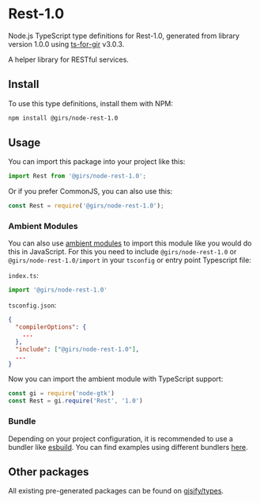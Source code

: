 
# Rest-1.0

Node.js TypeScript type definitions for Rest-1.0, generated from library version 1.0.0 using [ts-for-gir](https://github.com/gjsify/ts-for-gir) v3.0.3.

A helper library for RESTful services.

## Install

To use this type definitions, install them with NPM:
```bash
npm install @girs/node-rest-1.0
```

## Usage

You can import this package into your project like this:
```ts
import Rest from '@girs/node-rest-1.0';
```

Or if you prefer CommonJS, you can also use this:
```ts
const Rest = require('@girs/node-rest-1.0');
```

### Ambient Modules

You can also use [ambient modules](https://github.com/gjsify/ts-for-gir/tree/main/packages/cli#ambient-modules) to import this module like you would do this in JavaScript.
For this you need to include `@girs/node-rest-1.0` or `@girs/node-rest-1.0/import` in your `tsconfig` or entry point Typescript file:

`index.ts`:
```ts
import '@girs/node-rest-1.0'
```

`tsconfig.json`:
```json
{
  "compilerOptions": {
    ...
  },
  "include": ["@girs/node-rest-1.0"],
  ...
}
```

Now you can import the ambient module with TypeScript support: 

```ts
const gi = require('node-gtk')
const Rest = gi.require('Rest', '1.0')
```


### Bundle

Depending on your project configuration, it is recommended to use a bundler like [esbuild](https://esbuild.github.io/). You can find examples using different bundlers [here](https://github.com/gjsify/ts-for-gir/tree/main/examples).

## Other packages

All existing pre-generated packages can be found on [gjsify/types](https://github.com/gjsify/types).

